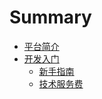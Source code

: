 # Summary

* [平台简介](README.md)
* [开发入门](kai-fa-ru-men.md)
  * [新手指南](kai-fa-ru-men/xin-shou-zhi-nan.md)
  * [技术服务费](kai-fa-ru-men/ji-zhu-fu-wu-fei.md)

